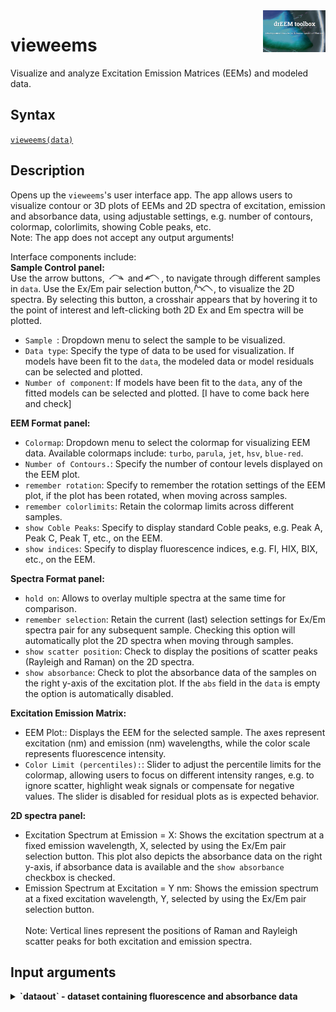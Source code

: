 <img src="top right corner logo.png" width="100" height="auto" align="right"/>

# vieweems #
Visualize and analyze Excitation Emission Matrices (EEMs) and modeled data.



## Syntax
[`vieweems(data)`](#syntax1)




## Description ##

Opens up the `vieweems`'s user interface app. The app allows users to visualize contour or 3D plots of EEMs and 2D spectra of excitation, emission and absorbance data, using adjustable settings, e.g. number of contours, colormap, colorlimits, showing Coble peaks, etc.<br>
Note: The app does not accept any output arguments!

Interface components include:<br>
<strong>Sample Control panel:<br></strong> Use the arrow buttons, <img src="next.png" width="auto" height="14" display="inline"/> and<img src="back.png" width="auto" height="14" display="inline"/>, to navigate through different samples in `data`. Use the Ex/Em pair selection button,<img src="spectrum.png" width="auto" height="14" display="inline"/>, to visualize the 2D spectra. By selecting this button, a crosshair appears that by hovering it to the point of interest and left-clicking both 2D Ex and Em spectra will be plotted.

- `Sample `: Dropdown menu to select the sample to be visualized.
- `Data type`: Specify the type of data to be used for visualization. If models have been fit to the `data`, the modeled data or model residuals can be selected and plotted.
- `Number of component`: If models have been fit to the `data`, any of the fitted models can be selected and plotted. <comment> [I have to come back here and check] </comment>

<strong>EEM Format panel:<br></strong>

- `Colormap`: Dropdown menu to select the colormap for visualizing EEM data. Available colormaps include: `turbo`, `parula`, `jet`, `hsv`, `blue-red`.
- `Number of Contours.`: Specify the number of contour levels displayed on the EEM plot.
- `remember rotation`: Specify to remember the rotation settings of the EEM plot, if the plot has been rotated, when moving across samples.
- `remember colorlimits`: Retain the colormap limits across different samples.
- `show Coble Peaks`: Specify to display standard Coble peaks, e.g. Peak A, Peak C, Peak T, etc., on the EEM.
- `show indices`: Specify to display fluorescence indices, e.g. FI, HIX, BIX, etc., on the EEM.


<strong>Spectra Format panel:<br></strong>

- `hold on`: Allows to overlay multiple spectra at the same time for comparison.
- `remember selection`: Retain the current (last) selection settings for Ex/Em spectra pair for any subsequent sample. Checking this option will automatically plot the 2D spectra when moving through samples.
- `show scatter position`: Check to display the positions of scatter peaks (Rayleigh and Raman) on the 2D spectra.
- `show absorbance`: Check to plot the absorbance data of the samples on the right y-axis of the excitation plot. If the `abs` field in the `data` is empty the option is automatically disabled. 


<strong>Excitation Emission Matrix:<br></strong>

- EEM Plot:: Displays the EEM for the selected sample. The axes represent excitation (nm) and emission (nm) wavelengths, while the color scale represents fluorescence intensity.
- `Color Limit (percentiles):`: Slider to adjust the percentile limits for the colormap, allowing users to focus on different intensity ranges, e.g. to ignore scatter, highlight weak signals or compensate for negative values. The slider is disabled for residual plots as is expected behavior.

<strong>2D spectra panel:<br></strong>

- Excitation Spectrum at Emission = X: Shows the excitation spectrum at a fixed emission wavelength, X, selected by using the Ex/Em pair selection button. This plot also depicts the absorbance data on the right y-axis, if absorbance data is available and the `show absorbance` checkbox is checked.
- Emission Spectrum at Excitation = Y nm: Shows the emission spectrum at a fixed excitation wavelength, Y, selected by using the Ex/Em pair selection button.<br><br>
Note: Vertical lines represent the positions of Raman and Rayleigh scatter peaks for both excitation and emission spectra.



## Input arguments ##
<details>
    <summary><b>`dataout` - dataset containing fluorescence and absorbance data</b></summary>
    <i>drEEMdataset</i>
        
A dataset of the class `drEEMdataset` that passes the validation function `data.validate(data)`.

</details>
